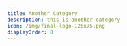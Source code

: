 ```yaml
---
title: Another Category
description: this is another category
icon: /img/final-logo-126x75.png
displayOrder: 8
---
```


